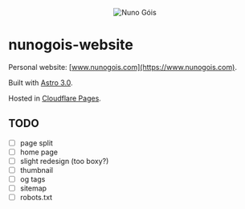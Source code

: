 <p align="center">
  <img src="https://github.com/nunogois/nunogois-website/blob/main/static/thumbnail.png?raw=true" alt="Nuno Góis"/>
</p>

# nunogois-website

Personal website: [www.nunogois.com](https://www.nunogois.com).

Built with [Astro 3.0](https://astro.build/).

Hosted in [Cloudflare Pages](https://pages.cloudflare.com/).

## TODO

- [ ] page split
- [ ] home page
- [ ] slight redesign (too boxy?)
- [ ] thumbnail
- [ ] og tags
- [ ] sitemap
- [ ] robots.txt
